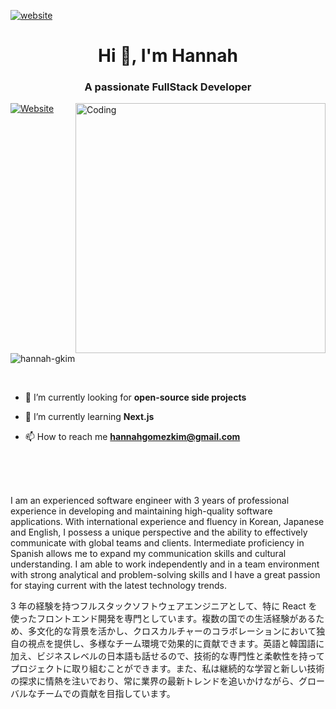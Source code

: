 [![website](https://firebasestorage.googleapis.com/v0/b/hannah-readme.appspot.com/o/hannah-coding-1.jpg?alt=media&token=cb597daa-9b33-452a-a738-a5b620e5c80a)](https://hannahgkim.com/)

<h1 align="center">Hi 👋, I'm Hannah</h1>
<h3 align="center">A passionate FullStack Developer</h3>
<img align="right" alt="Coding" width="400" src="https://firebasestorage.googleapis.com/v0/b/hannah-readme.appspot.com/o/hannah-coding-3.jpg?alt=media&token=d18d17c5-0376-491f-b070-229e93385d74" >

[![Website](https://img.shields.io/badge/HANNAHGKIM.COM-UP-pink.svg)](https://hannahgkim.com/)
<img src="https://komarev.com/ghpvc/?username=hannah-gkim&label=Profile%20views&color=0e75b6&style=flat" alt="hannah-gkim"  />

<br>

- 🔭 I’m currently looking for **open-source side projects**

- 🌱 I’m currently learning **Next.js**

- 📫 How to reach me **hannahgomezkim@gmail.com**

<br>
<br>
<br>

I am an experienced software engineer with 3 years of professional experience in developing and maintaining high-quality software applications. With international experience and fluency in Korean, Japanese and English, I possess a unique perspective and the ability to effectively communicate with global teams and clients. Intermediate proficiency in Spanish allows me to expand my communication skills and cultural understanding. I am able to work independently and in a team environment with strong analytical and problem-solving skills and I have a great passion for staying current with the latest technology trends.

3 年の経験を持つフルスタックソフトウェアエンジニアとして、特に React を使ったフロントエンド開発を専門としています。複数の国での生活経験があるため、多文化的な背景を活かし、クロスカルチャーのコラボレーションにおいて独自の視点を提供し、多様なチーム環境で効果的に貢献できます。英語と韓国語に加え、ビジネスレベルの日本語も話せるので、技術的な専門性と柔軟性を持ってプロジェクトに取り組むことができます。また、私は継続的な学習と新しい技術の探求に情熱を注いでおり、常に業界の最新トレンドを追いかけながら、グローバルなチームでの貢献を目指しています。

<!-- languages and tools -->
<!-- <h3 align="left">Languages and Tools:</h3>
<p align="left"> <a href="https://developer.mozilla.org/en-US/docs/Web/JavaScript" target="_blank"> <img src="https://img.icons8.com/color/48/000000/javascript--v1.png" alt="javascript" width="40" height="40"/></a> <a href="https://www.w3schools.com/html/" target="_blank"> <img src="https://img.icons8.com/color/48/000000/html-5--v1.png"alt="html5" width="40" height="40"/></a> <a href="https://www.w3schools.com/css/" target="_blank"> <img src="https://img.icons8.com/color/48/000000/css3.png" alt="css3" width="40" height="40"/></a> <a href="https://reactjs.org/" target="_blank"> <img src="https://img.icons8.com/color/48/000000/react-native.png" alt="react" width="40" height="40"/> </a> <a href="https://redux.js.org" target="_blank"> <img src="https://img.icons8.com/color/48/000000/redux.png" alt="redux" width="40" height="40"/> </a> <a href="https://nodejs.org" target="_blank"> <img src="https://img.icons8.com/color/48/000000/nodejs.png" alt="nodejs" width="40" height="40"/> </a> <a href="https://git-scm.com/" target="_blank"> <img src="https://img.icons8.com/color/48/000000/git.png" alt="git" width="40" height="40"/> </a> <a href="https://heroku.com" target="_blank"> <img src="https://img.icons8.com/color/48/000000/heroku.png" alt="heroku" width="40" height="40"/> </a> <a href="https://expressjs.com" target="_blank"> <img src="https://raw.githubusercontent.com/devicons/devicon/master/icons/express/express-original-wordmark.svg" alt="express" width="40" height="40"/> </a>
<a href="https://nestjs.com/" target="_blank">
<img src="https://raw.githubusercontent.com/get-icon/geticon/fc0f660daee147afb4a56c64e12bde6486b73e39/icons/nestjs.svg" alt="postman" width="40" height="40"/> </a><a href="https://graphql.org/" target="_blank">
<img src="https://raw.githubusercontent.com/get-icon/geticon/fc0f660daee147afb4a56c64e12bde6486b73e39/icons/graphql.svg" alt="postman" width="40" height="40"/> </a>
<a href="https://www.postgresql.org" target="_blank"> <img src="https://img.icons8.com/color/48/000000/postgreesql.png" alt="postgresql" width="40" height="40"/> </a><a href="https://webpack.js.org" target="_blank"> <img src="https://img.icons8.com/color/48/000000/webpack.png" alt="webpack" width="40" height="40"/> </a> <a href="https://firebase.google.com/" target="_blank"> <img src="https://img.icons8.com/color/48/000000/google-firebase-console.png" alt="firebase" width="40" height="40"/> <a href="https://cloud.google.com/" target="blank"> </a> <a href="https://cloud.google.com" target="_blank"> <img src="https://www.vectorlogo.zone/logos/google_cloud/google_cloud-icon.svg" alt="gcp" width="40" height="40"/> </a> <a href="https://postman.com" target="_blank">
<img src="https://www.vectorlogo.zone/logos/getpostman/getpostman-icon.svg" alt="postman" width="40" height="40"/> </a>
</p> -->

[website]: https://hannahgkim.com/
[youtube]: https://www.youtube.com/channel/UC_Fa6yrspcGcdNWEZnJmz1g
[linkedin]: https://www.linkedin.com/in/hannah-g-kim/
